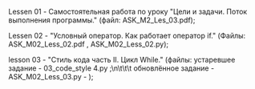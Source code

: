 Lessen 01 - Самостоятельная работа по уроку "Цели и задачи. Поток выполнения программы." (файл: ASK_M2_Les_03.pdf); 

Lessen 02 - "Условный оператор. Как работает оператор if." (Файлы: ASK_M02_Less_02.pdf , ASK_M02_Less_02.py);

lesson 03 - "Стиль кода часть II. Цикл While." (файлы: устаревшее задание - 03_code_style 4.py ;\n\t\t\t
                                                       обновлённое задание - ASK_M02_Less_03.py - );
